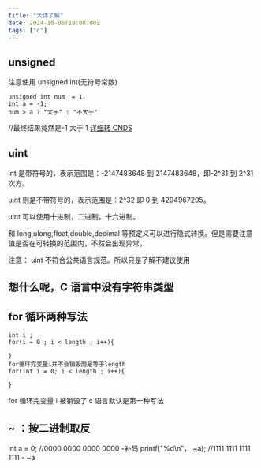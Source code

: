 ```yaml
---
title: "大体了解"
date: 2024-10-06T19:08:00Z
tags: ["c"]
---
```


## unsigned

注意使用 unsigned int(无符号常数)

```
unsigned int num  = 1;
int a = -1;
num > a ? "大于" : "不大于"
```

//最终结果竟然是-1 大于 1
[详细转 CNDS](https://blog.csdn.net/chenmi123321/article/details/107217369)

## uint

int 是带符号的，表示范围是：-2147483648 到 2147483648，即-2^31 到 2^31 次方。

uint 则是不带符号的，表示范围是：2^32 即 0 到 4294967295。

uint 可以使用十进制，二进制，十六进制。

和 long,ulong,float,double,decimal 等预定义可以进行隐式转换。但是需要注意值是否在可转换的范围内，不然会出现异常。

注意：
uint 不符合公共语言规范。所以只是了解不建议使用

## 想什么呢，C 语言中没有字符串类型

## for 循环两种写法

```
int i ;
for(i = 0 ; i < length ; i++){

}
for循环完变量i并不会销毁而是等于length
for(int i = 0; i < length ; i++){

}
```

for 循环完变量 i 被销毁了
c 语言默认是第一种写法

## ~ ：按二进制取反

int a = 0;
//0000 0000 0000 0000 -补码
printf("%d\n"， ~a);
//1111 1111 1111 1111 - ~a
